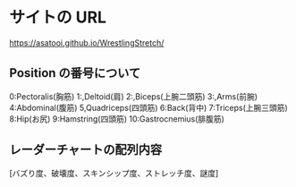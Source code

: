 # サイトの URL

https://asatooi.github.io/WrestlingStretch/

## Position の番号について

0:Pectoralis(胸筋)
1:,Deltoid(肩)
2:,Biceps(上腕二頭筋)
3:,Arms(前腕)
4:Abdominal(腹筋)
5,Quadriceps(四頭筋)
6:Back(背中)
7:Triceps(上腕三頭筋)
8:Hip(お尻)
9:Hamstring(四頭筋)
10:Gastrocnemius(腓腹筋)

## レーダーチャートの配列内容

[バズり度、破壊度、スキンシップ度、ストレッチ度、謎度]
